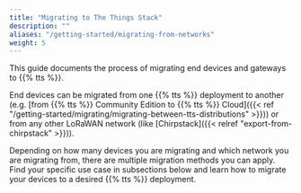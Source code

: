 ```yaml
---
title: "Migrating to The Things Stack"
description: ""
aliases: "/getting-started/migrating-from-networks"
weight: 5
---
```


This guide documents the process of migrating end devices and gateways to {{% tts %}}.

<!--more-->

End devices can be migrated from one {{% tts %}} deployment to another (e.g. [from {{% tts %}} Community Edition to {{% tts %}} Cloud]({{< ref "/getting-started/migrating/migrating-between-tts-distributions" >}})) or from any other LoRaWAN network (like [Chirpstack]({{< relref "export-from-chirpstack" >}})).

Depending on how many devices you are migrating and which network you are migrating from, there are multiple migration methods you can apply. Find your specific use case in subsections below and learn how to migrate your devices to a desired {{% tts %}} deployment.
